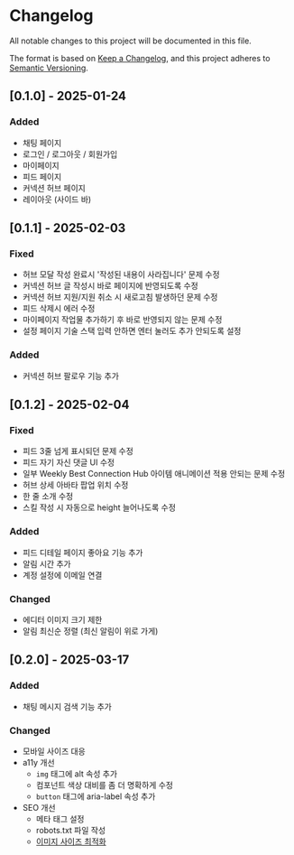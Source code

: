 # Changelog

All notable changes to this project will be documented in this file.

The format is based on [Keep a Changelog](https://keepachangelog.com/),
and this project adheres to [Semantic Versioning](https://semver.org/).

## [0.1.0] - 2025-01-24

### Added

- 채팅 페이지
- 로그인 / 로그아웃 / 회원가입
- 마이페이지
- 피드 페이지
- 커넥션 허브 페이지
- 레이아웃 (사이드 바)

## [0.1.1] - 2025-02-03

### Fixed

- 허브 모달 작성 완료시 '작성된 내용이 사라집니다' 문제 수정
- 커넥션 허브 글 작성시 바로 페이지에 반영되도록 수정
- 커넥션 허브 지원/지원 취소 시 새로고침 발생하던 문제 수정
- 피드 삭제시 에러 수정
- 마이페이지 작업물 추가하기 후 바로 반영되지 않는 문제 수정
- 설정 페이지 기술 스택 입력 안하면 엔터 눌러도 추가 안되도록 설정

### Added

- 커넥션 허브 팔로우 기능 추가

## [0.1.2] - 2025-02-04

### Fixed

- 피드 3줄 넘게 표시되던 문제 수정
- 피드 자기 자신 댓글 UI 수정
- 일부 Weekly Best Connection Hub 아이템 애니메이션 적용 안되는 문제 수정
- 허브 상세 아바타 팝업 위치 수정
- 한 줄 소개 수정
- 스킬 작성 시 자동으로 height 늘어나도록 수정

### Added

- 피드 디테일 페이지 좋아요 기능 추가
- 알림 시간 추가
- 계정 설정에 이메일 연결

### Changed

- 에디터 이미지 크기 제한
- 알림 최신순 정렬 (최신 알림이 위로 가게)

## [0.2.0] - 2025-03-17

### Added

- 채팅 메시지 검색 기능 추가

### Changed

- 모바일 사이즈 대응
- a11y 개선
  - `img` 태그에 alt 속성 추가
  - 컴포넌트 색상 대비를 좀 더 명확하게 수정
  - `button` 태그에 aria-label 속성 추가
- SEO 개선
  - 메타 태그 설정
  - robots.txt 파일 작성
  - [이미지 사이즈 최적화](https://github.com/NoGiveUpWeCarry/front/pull/155)
